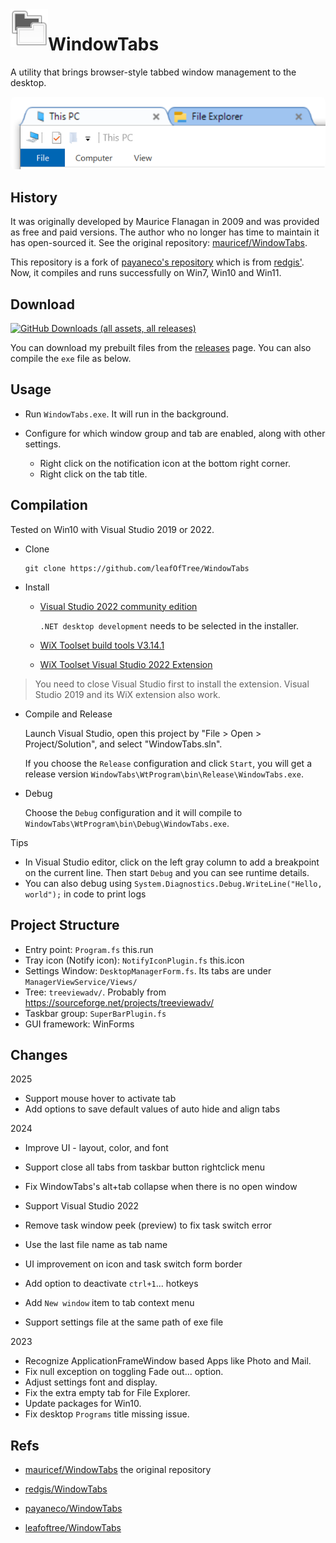 <img src="https://raw.githubusercontent.com/leafOfTree/leafOfTree.github.io/master/windowtabs.png" width="60" height="60" alt="icon" align="left"/>

# WindowTabs

A utility that brings browser-style tabbed window management to the desktop.

<p>
<img alt="screenshot" src="https://raw.githubusercontent.com/leafOfTree/leafOfTree.github.io/master/WindowTabs-example.png" width="560" style="border-radius: 8px" />
</p>

## History
It was originally developed by Maurice Flanagan in 2009 and was provided as free and paid versions.
The author who no longer has time to maintain it has open-sourced it. See the original repository: [mauricef/WindowTabs](https://github.com/mauricef/WindowTabs).

This repository is a fork of [payaneco's repository](https://github.com/payaneco/WindowTabs) which is from [redgis'](https://github.com/redgis/WindowTabs). Now, it compiles and runs successfully on Win7, Win10 and Win11.

## Download

<a href="https://github.com/leafOfTree/WindowTabs/releases">![GitHub Downloads (all assets, all releases)](https://img.shields.io/github/downloads/leafoftree/windowtabs/total)</a>

You can download my prebuilt files from the [releases](https://github.com/leafOfTree/WindowTabs/releases) page. You can also compile the `exe` file as below.

## Usage

- Run `WindowTabs.exe`. It will run in the background.

- Configure for which window group and tab are enabled, along with other settings.
    - Right click on the notification icon at the bottom right corner.
    - Right click on the tab title.

## Compilation

Tested on Win10 with Visual Studio 2019 or 2022.

- Clone

    ```
    git clone https://github.com/leafOfTree/WindowTabs
    ```

- Install

    - [Visual Studio 2022 community edition](https://visualstudio.microsoft.com/)

        `.NET desktop development` needs to be selected in the installer.

    - [WiX Toolset build tools V3.14.1](https://wixtoolset.org/docs/wix3/)

    - [WiX Toolset Visual Studio 2022 Extension](https://marketplace.visualstudio.com/items?itemName=WixToolset.WixToolsetVisualStudio2022Extension)

> You need to close Visual Studio first to install the extension. Visual Studio 2019 and its WiX extension also work.

- Compile and Release

    Launch Visual Studio, open this project by "File > Open > Project/Solution", and select "WindowTabs.sln".

    If you choose the `Release` configuration and click `Start`, you will get a release version `WindowTabs\WtProgram\bin\Release\WindowTabs.exe`.

- Debug

    Choose the `Debug` configuration and it will compile to `WindowTabs\WtProgram\bin\Debug\WindowTabs.exe`.

Tips

- In Visual Studio editor, click on the left gray column to add a breakpoint on the current line. Then start `Debug` and you can see runtime details.
- You can also debug using `System.Diagnostics.Debug.WriteLine("Hello, world");` in code to print logs

## Project Structure

- Entry point: `Program.fs` this.run
- Tray icon (Notify icon): `NotifyIconPlugin.fs` this.icon
- Settings Window: `DesktopManagerForm.fs`. Its tabs are under `ManagerViewService/Views/`
- Tree: `treeviewadv/`. Probably from https://sourceforge.net/projects/treeviewadv/
- Taskbar group: `SuperBarPlugin.fs`
- GUI framework: WinForms

## Changes

2025

- Support mouse hover to activate tab
- Add options to save default values of auto hide and align tabs

2024

- Improve UI - layout, color, and font
- Support close all tabs from taskbar button rightclick menu
- Fix WindowTabs's alt+tab collapse when there is no open window

- Support Visual Studio 2022

- Remove task window peek (preview) to fix task switch error
- Use the last file name as tab name
- UI improvement on icon and task switch form border

- Add option to deactivate `ctrl+1`... hotkeys
- Add `New window` item to tab context menu
- Support settings file at the same path of exe file

2023

- Recognize ApplicationFrameWindow based Apps like Photo and Mail.
- Fix null exception on toggling Fade out... option.
- Adjust settings font and display.
- Fix the extra empty tab for File Explorer.
- Update packages for Win10.
- Fix desktop `Programs` title missing issue.

## Refs

- [mauricef/WindowTabs](https://github.com/mauricef/WindowTabs) the original repository

- [redgis/WindowTabs](https://github.com/redgis/WindowTabs)

- [payaneco/WindowTabs](https://github.com/payaneco/WindowTabs)

- [leafoftree/WindowTabs](https://github.com/leafOfTree/WindowTabs)
